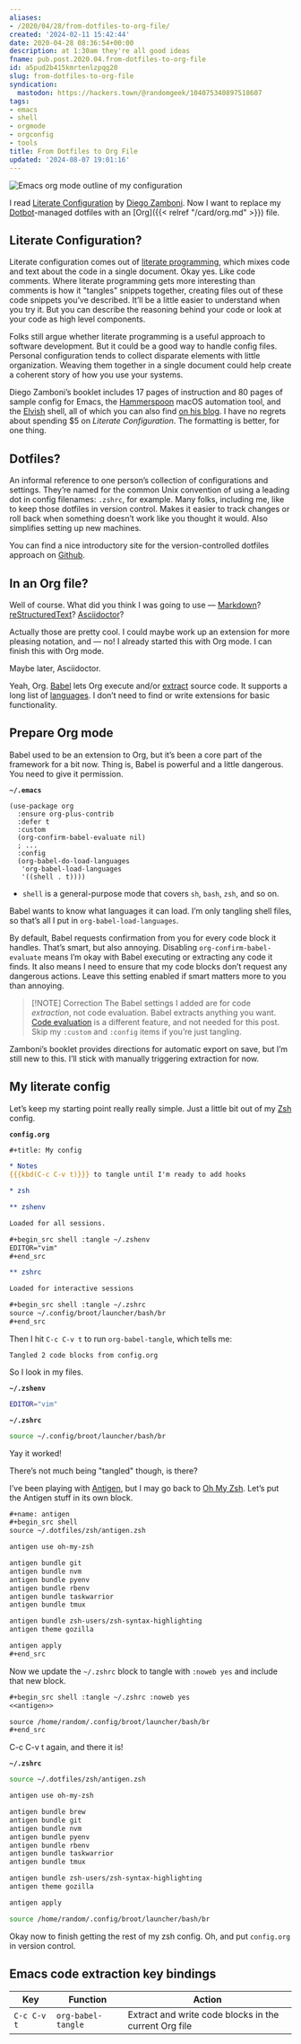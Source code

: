 ```yaml
---
aliases:
- /2020/04/28/from-dotfiles-to-org-file/
created: '2024-02-11 15:42:44'
date: 2020-04-28 08:36:54+00:00
description: at 1:30am they're all good ideas
fname: pub.post.2020.04.from-dotfiles-to-org-file
id: a5pud2b415kmrtenlzpqg20
slug: from-dotfiles-to-org-file
syndication:
  mastodon: https://hackers.town/@randomgeek/104075340897518607
tags:
- emacs
- shell
- orgmode
- orgconfig
- tools
title: From Dotfiles to Org File
updated: '2024-08-07 19:01:16'
---
```


![Emacs org mode outline of my configuration](assets/img/2020/cover-2020-04-28.png)

I read [Literate Configuration](https://leanpub.com/lit-config/) by [Diego Zamboni](https://zzamboni.org/). Now I want to replace my [Dotbot](https://github.com/anishathalye/dotbot)-managed dotfiles with an [Org]({{< relref "/card/org.md" >}}) file.

## Literate Configuration?

Literate configuration comes out of [literate programming](http://literateprogramming.com/index.html), which mixes code and text about the code in a single document. Okay yes. Like code comments. Where literate programming gets more interesting than comments is how it "tangles" snippets together, creating files out of these code snippets you’ve described. It’ll be a little easier to understand when you try it. But you can describe the reasoning behind your code or look at your code as high level components.

Folks still argue whether literate programming is a useful approach to software development. But it could be a good way to handle config files. Personal configuration tends to collect disparate elements with little organization. Weaving them together in a single document could help create a coherent story of how you use your systems.

Diego Zamboni’s booklet includes 17 pages of instruction and 80 pages of sample config for Emacs, the [Hammerspoon](https://www.hammerspoon.org/) macOS automation tool, and the [Elvish](https://elv.sh/) shell, all of which you can also find [on his blog](https://zzamboni.org/post/2017-12-17-my-emacs-configuration-with-commentary/). I have no regrets about spending $5 on *Literate Configuration*. The
formatting is better, for one thing.

## Dotfiles?

An informal reference to one person’s collection of configurations and settings. They’re named for the common Unix convention of using a leading dot in config filenames: `.zshrc`, for example. Many folks, including me, like to keep those dotfiles in version control. Makes it easier to track changes or roll back when something doesn’t work like you thought it would. Also simplifies setting up new machines.

You can find a nice introductory site for the version-controlled dotfiles approach on [Github](https://dotfiles.github.io/).

## In an Org file?

Well of course. What did you think I was going to use — [Markdown](https://github.com/jostylr/literate-programming)? [reStructuredText](https://slott56.github.io/PyLit-3/_build/html/index.html)? [Asciidoctor](https://aimlesslygoingforward.com/blog/2019/10/02/roguelike-tutorial-up-to-date-and-literate/)?

Actually those are pretty cool. I could maybe work up an extension for more pleasing notation, and — no! I already started this with Org mode. I can finish this with Org mode.

Maybe later, Asciidoctor.

Yeah, Org. [Babel](https://orgmode.org/worg/org-contrib/babel/) lets Org execute and/or [extract](https://orgmode.org/manual/Extracting-Source-Code.html#Extracting-Source-Code) source code. It supports a long list of [languages](https://orgmode.org/worg/org-contrib/babel/languages.html). I don’t need to find or write extensions for basic functionality.

## Prepare Org mode

Babel used to be an extension to Org, but it’s been a core part of the framework for a bit now. Thing is, Babel is powerful and a little dangerous. You need to give it permission.

**`~/.emacs`**

```elisp
(use-package org
  :ensure org-plus-contrib
  :defer t
  :custom
  (org-confirm-babel-evaluate nil)
  ; ...
  :config
  (org-babel-do-load-languages
   'org-babel-load-languages
   '((shell . t)))) 
```

- `shell` is a general-purpose mode that covers `sh`, `bash`, `zsh`, and so on.

Babel wants to know what languages it can load. I’m only tangling shell files, so that’s all I put in `org-babel-load-languages`.

By default, Babel requests confirmation from you for every code block it handles. That’s smart, but also annoying. Disabling `org-confirm-babel-evaluate` means I’m okay with Babel executing or extracting any code it finds. It also means I need to ensure that my code blocks don’t request any dangerous actions. Leave this setting enabled if smart matters more to you than annoying.

> [!NOTE] Correction
> The Babel settings I added are for code *extraction*, not code evaluation. Babel extracts anything you want. [Code evaluation](https://orgmode.org/manual/Evaluating-Code-Blocks.html#Evaluating-Code-Blocks) is a different feature, and not needed for this post. Skip my `:custom` and `:config` items if you’re just tangling.

Zamboni’s booklet provides directions for automatic export on save, but I’m still new to this. I’ll stick with manually triggering extraction for now.

## My literate config

Let’s keep my starting point really really simple. Just a little bit out of my [Zsh](https://www.zsh.org/) config.

**`config.org`**

```org
#+title: My config

* Notes
{{{kbd(C-c C-v t)}}} to tangle until I'm ready to add hooks

* zsh

** zshenv

Loaded for all sessions.

#+begin_src shell :tangle ~/.zshenv
EDITOR="vim"
#+end_src

** zshrc

Loaded for interactive sessions

#+begin_src shell :tangle ~/.zshrc
source ~/.config/broot/launcher/bash/br
#+end_src
```

Then I hit `C-c C-v t` to run `org-babel-tangle`, which tells me:

```plaintext
Tangled 2 code blocks from config.org
```

So I look in my files.

**`~/.zshenv`**

```zsh
EDITOR="vim"
```

**`~/.zshrc`**

```zsh
source ~/.config/broot/launcher/bash/br
```

Yay it worked!

There’s not much being "tangled" though, is there?

I’ve been playing with [Antigen](https://antigen.sharats.me/), but I may go back to [Oh My Zsh](https://ohmyz.sh/). Let’s put the Antigen stuff in its own block.

``` org
#+name: antigen
#+begin_src shell
source ~/.dotfiles/zsh/antigen.zsh

antigen use oh-my-zsh

antigen bundle git
antigen bundle nvm
antigen bundle pyenv
antigen bundle rbenv
antigen bundle taskwarrior
antigen bundle tmux

antigen bundle zsh-users/zsh-syntax-highlighting
antigen theme gozilla

antigen apply
#+end_src
```

Now we update the `~/.zshrc` block to tangle with `:noweb yes` and include that new block.

``` org
#+begin_src shell :tangle ~/.zshrc :noweb yes
<<antigen>>

source /home/random/.config/broot/launcher/bash/br
#+end_src
```

C-c C-v t again, and there it is\!

**`~/.zshrc`**

```zsh
source ~/.dotfiles/zsh/antigen.zsh

antigen use oh-my-zsh

antigen bundle brew
antigen bundle git
antigen bundle nvm
antigen bundle pyenv
antigen bundle rbenv
antigen bundle taskwarrior
antigen bundle tmux

antigen bundle zsh-users/zsh-syntax-highlighting
antigen theme gozilla

antigen apply

source /home/random/.config/broot/launcher/bash/br
```

Okay now to finish getting the rest of my zsh config. Oh, and put `config.org` in version control.

## Emacs code extraction key bindings

| Key         | Function           | Action                                                |
| ----------- | ------------------ | ----------------------------------------------------- |
| `C-c C-v t` | `org-babel-tangle` | Extract and write code blocks in the current Org file |